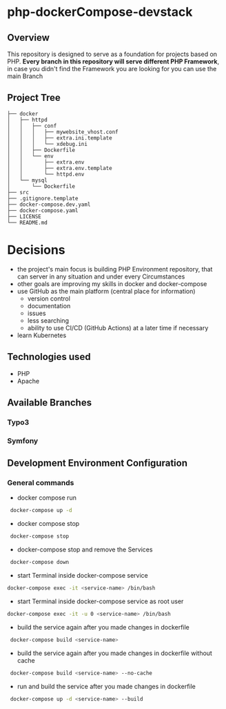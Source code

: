 # php-dockerCompose-devstack
## Overview
This repository is designed to serve as a foundation for projects based on PHP.
**Every branch in this repository will serve different PHP Framework**,
in case you didn't find the Framework you are looking for you can use the main Branch
## Project Tree
    ├── docker
    │   ├── httpd
    │   │   ├── conf
    │   │   │   ├── mywebsite_vhost.conf
    │   │   │   ├── extra.ini.template
    │   │   │   └── xdebug.ini
    │   │   ├── Dockerfile
    │   │   └── env
    │   │       ├── extra.env
    │   │       ├── extra.env.template
    │   │       └── httpd.env
    │   └── mysql
    │       └── Dockerfile
    ├── src
    ├── .gitignore.template
    ├── docker-compose.dev.yaml
    ├── docker-compose.yaml
    ├── LICENSE
    └── README.md

# Decisions
- the project's main focus is building PHP Environment repository, that can server in any situation and under every Circumstances
- other goals are improving my skills in docker and docker-compose
- use GitHub as the main platform (central place for information)
    - version control
    - documentation
    - issues
    - less searching
    - ability to use CI/CD (GitHub Actions) at a later time if necessary
- learn Kubernetes
## Technologies used
- PHP
- Apache
## Available Branches
### Typo3
### Symfony
## Development Environment Configuration
### General commands

- docker compose  run
```bash
 docker-compose up -d
```
- docker compose stop
```bash
 docker-compose stop
```
- docker-compose stop and remove the Services
```bash
 docker-compose down
```
- start Terminal inside docker-compose service
```bash
docker-compose exec -it <service-name> /bin/bash
```
- start Terminal inside docker-compose service as root user
```bash
docker-compose exec -it -u 0 <service-name> /bin/bash
```
- build the service again after you made changes in dockerfile
```bash
 docker-compose build <service-name>
```
- build the service again after you made changes in dockerfile without cache
```bash
 docker-compose build <service-name> --no-cache
```
- run and build the service after you made changes in dockerfile
```bash
 docker-compose up -d <service-name> --build
```